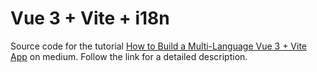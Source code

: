 # Vue 3 + Vite + i18n
Source code for the tutorial [How to Build a Multi-Language Vue 3 + Vite App](https://levelup.gitconnected.com/how-to-build-a-multi-language-vue-3-vite-app-b91c34c46097) on medium. Follow the link for a detailed description.
